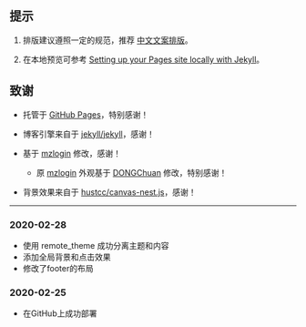 ## 提示

1. 排版建议遵照一定的规范，推荐 [中文文案排版][1]。

2. 在本地预览可参考 [Setting up your Pages site locally with Jekyll][2]。

## 致谢

* 托管于 [GitHub Pages](https://pages.github.com/)，特别感谢！

* 博客引擎来自于 [jekyll/jekyll](https://github.com/jekyll/jekyll)，感谢！

* 基于 [mzlogin](https://github.com/mzlogin/mzlogin.github.io) 修改，感谢！

    * 原 [mzlogin](https://github.com/mzlogin/mzlogin.github.io) 外观基于 [DONGChuan](https://dongchuan.github.io) 修改，特别感谢！

* 背景效果来自于 [hustcc/canvas-nest.js](https://github.com/hustcc/canvas-nest.js)，感谢！

------

### 2020-02-28

* 使用 remote_theme 成功分离主题和内容
* 添加全局背景和点击效果
* 修改了footer的布局

### 2020-02-25

* 在GitHub上成功部署

[1]: https://github.com/mzlogin/chinese-copywriting-guidelines
[2]: https://help.github.com/articles/setting-up-your-pages-site-locally-with-jekyll/

